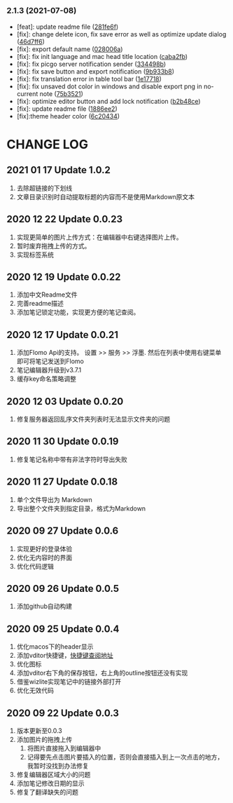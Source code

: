 ## <small>2.1.3 (2021-07-08)</small>

* [feat]: update readme file ([281fe6f](https://github.com/TankNee/Memocast/commit/281fe6f))
* [fix]: change delete icon, fix save error as well as optimize update dialog ([46d7ff6](https://github.com/TankNee/Memocast/commit/46d7ff6))
* [fix]: export default name ([028006a](https://github.com/TankNee/Memocast/commit/028006a))
* [fix]: fix init language and mac head title location ([caba2fb](https://github.com/TankNee/Memocast/commit/caba2fb))
* [fix]: fix picgo server notification sender ([334498b](https://github.com/TankNee/Memocast/commit/334498b))
* [fix]: fix save button and export notification ([9b933b8](https://github.com/TankNee/Memocast/commit/9b933b8))
* [fix]: fix translation error in table tool bar ([1e17718](https://github.com/TankNee/Memocast/commit/1e17718))
* [fix]: fix unsaved dot color in windows and disable export png in no-current note ([75b3521](https://github.com/TankNee/Memocast/commit/75b3521))
* [fix]: optimize editor button and add lock notification ([b2b48ce](https://github.com/TankNee/Memocast/commit/b2b48ce))
* [fix]: update readme file ([1886ee2](https://github.com/TankNee/Memocast/commit/1886ee2))
* [fix]:theme header color ([6c20434](https://github.com/TankNee/Memocast/commit/6c20434))



# CHANGE LOG

## 2021 01 17 Update 1.0.2

1. 去除超链接的下划线
2. 文章目录识别时自动提取标题的内容而不是使用Markdown原文本

## 2020 12 22 Update 0.0.23

1. 实现更简单的图片上传方式：在编辑器中右键选择图片上传。
2. 暂时废弃拖拽上传的方式。
3. 实现标签系统

## 2020 12 19 Update 0.0.22

1. 添加中文Readme文件
2. 完善readme描述
3. 添加笔记锁定功能，实现更方便的笔记查阅。

## 2020 12 17 Update 0.0.21

1. 添加Flomo Api的支持。 设置 >> 服务 >> 浮墨. 然后在列表中使用右键菜单即可将笔记发送到Flomo
2. 笔记编辑器升级到v3.7.1
3. 缓存key命名策略调整

## 2020 12 03 Update 0.0.20

1. 修复服务器返回乱序文件夹列表时无法显示文件夹的问题


## 2020 11 30 Update 0.0.19

1. 修复笔记名称中带有非法字符时导出失败

## 2020 11 27 Update 0.0.18

1. 单个文件导出为 Markdown
2. 导出整个文件夹到指定目录，格式为Markdown

## 2020 09 27 Update 0.0.6

1. 实现更好的登录体验
2. 优化无内容时的界面
3. 优化代码逻辑

## 2020 09 26 Update 0.0.5

1. 添加github自动构建


## 2020 09 25 Update 0.0.4

1. 优化macos下的header显示
2. 添加vditor快捷键，[快捷键查阅地址](https://ld246.com/guide/markdown)
3. 优化图标
4. 添加vditor右下角的保存按钮，右上角的outline按钮还没有实现
5. 借鉴wizlite实现笔记中的链接外部打开
6. 优化无效代码

## 2020 09 22 Update 0.0.3

1. 版本更新至0.0.3
2. 添加图片的拖拽上传
   1. 将图片直接拖入到编辑器中
   2. 记得要先点击图片要插入的位置，否则会直接插入到上一次点击的地方，我暂时没找到办法修复
3. 修复编辑器区域大小的问题
4. 添加笔记修改日期的显示
5. 修复了翻译缺失的问题
